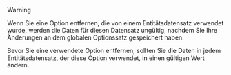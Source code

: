 > [!WARNING]
> Wenn Sie eine Option entfernen, die von einem Entitätsdatensatz verwendet wurde, werden die Daten für diesen Datensatz ungültig, nachdem Sie Ihre Änderungen an dem globalen Optionssatz gespeichert haben.
>
>Bevor Sie eine verwendete Option entfernen, sollten Sie die Daten in jedem Entitätsdatensatz, der diese Option verwendet, in einen gültigen Wert ändern.
